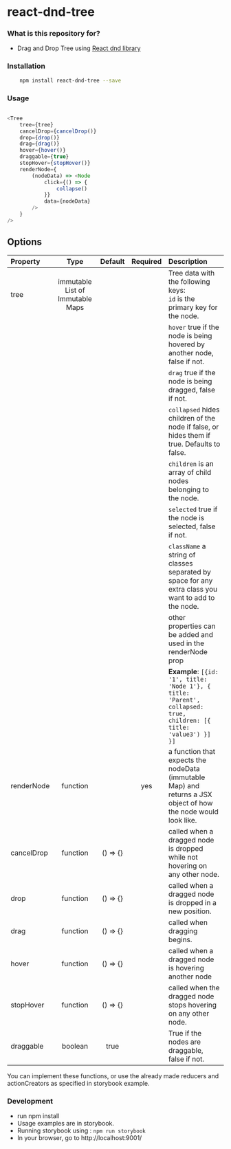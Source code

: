 # react-dnd-tree #

### What is this repository for? ###

* Drag and Drop Tree using [React dnd library](http://react-dnd.github.io/)


### Installation
```sh
	npm install react-dnd-tree --save
```


### Usage
```javascript

<Tree
	tree={tree}
	cancelDrop={cancelDrop()}
	drop={drop()}
	drag={drag()}
	hover={hover()}
	draggable={true}
	stopHover={stopHover()}
	renderNode={
		(nodeData) => <Node
			click={() => {
				collapse()
			}}
			data={nodeData}
		/>
	}
/>

```
## Options

Property        |            Type                   |   Default     |   Required  | Description
:---------------|:---------------------------------:|:-------------:|:-----------:|:----------------------------------------
tree            | immutable List of Immutable Maps  |               |		      | Tree data with the following keys: <div>`id` is the primary key for the node.</div>
				|									|				|			  |<div>`hover` true if the node is being hovered by another node, false if not.</div>
				|									|   			|			  |<div>`drag` true if the node is being dragged, false if not.</div>
				|									|		   		|			  |<div>`collapsed` hides children of the node if false, or hides them if true. Defaults to false.</div>
				|									|		   		|			  |<div>`children` is an array of child nodes belonging to the node.</div>
				|									|		   		|			  |<div>`selected` true if the node is selected, false if not.</div>
				|									|		   		|			  |<div>`className` a string  of classes separated by space for any extra class you want to add to the node.</div>
				|									|		   		|			  |other properties can be added and used in the renderNode prop
				|									|		   		|			  |__Example__: `[{id: '1', title: 'Node 1'}, { title: 'Parent', collapsed: true, children: [{ title: 'value3') }] }]`
renderNode      | function                          |               |   yes       | a function that expects the nodeData (immutable Map) and returns a JSX object of how the node would look like.
cancelDrop      | function                          |     () => {}  |             | called when a dragged node is dropped while not hovering on any other node.
drop            | function                          |     () => {}  |             | called when a dragged node is dropped in a new position.
drag            | function                          |     () => {}  |             | called when dragging begins.
hover           | function                          |     () => {}  |             | called when a dragged node is hovering another node
stopHover       | function                          |     () => {}  |             | called when the dragged node stops hovering on any other node.
draggable       | boolean                           |      true     |             | True if the nodes are draggable, false if not.

You can implement these functions, or use the already made reducers and actionCreators as specified in storybook example.

### Development ###

* run npm install
* Usage examples are in storybook.
* Running storybook using : `npm run storybook`
* In your browser, go to http://localhost:9001/
